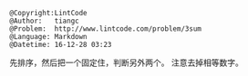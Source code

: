 ```
@Copyright:LintCode
@Author:   tiangc
@Problem:  http://www.lintcode.com/problem/3sum
@Language: Markdown
@Datetime: 16-12-28 03:23
```

先排序，然后把一个固定住，判断另外两个。
注意去掉相等数字。